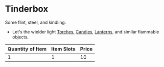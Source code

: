 # Tinderbox

Some flint, steel, and kindling.

- Let's the wielder light [Torches](../1%20Coin/Torch.md), [Candles](Candle.md), [Lanterns](../25%20Coins/Lantern.md), and similar flammable objects.

| Quantity of Item | Item Slots | Price |
| ---------------- | ---------- | ----- |
| 1                | 1          | 10    |
